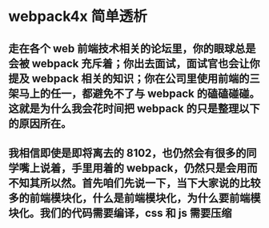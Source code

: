 # webpack4x 简单透析

## 走在各个 web 前端技术相关的论坛里，你的眼球总是会被 webpack 充斥着；你出去面试，面试官也会让你提及 webpack 相关的知识；你在公司里使用前端的三架马上的任一，都避免不了与 webpack 的磕磕碰碰。这就是为什么我会花时间把 webpack 的只是整理以下的原因所在。

## 我相信即使是即将离去的 8102，也仍然会有很多的同学嘴上说着，手里用着的 webpack，仍然只是会用而不知其所以然。首先咱们先说一下，当下大家说的比较多的前端模块化，什么是前端模块化，为什么要前端模块化。我们的代码需要编译，css 和 js 需要压缩
